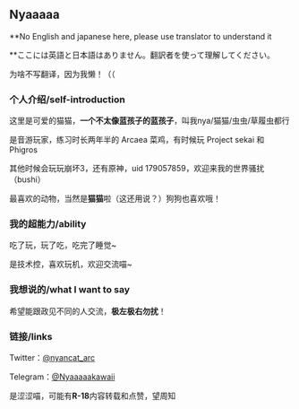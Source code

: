 ## Nyaaaaa
**No English and japanese here, please use translator to understand it

**ここには英語と日本語はありません。翻訳者を使って理解してください。

为啥不写翻译，因为我懒！（（

### 个人介绍/self-introduction

这里是可爱的猫猫，**一个不太像蓝孩子的蓝孩子**，叫我nya/猫猫/虫虫/草履虫都行

是音游玩家，练习时长两年半的 Arcaea 菜鸡，有时候玩 Project sekai 和 Phigros

其他时候会玩玩崩坏3，还有原神，uid 179057859，欢迎来我的世界骚扰（bushi）

最喜欢的动物，当然是**猫猫**啦（这还用说？）狗狗也喜欢哦！

### 我的超能力/ability

吃了玩，玩了吃，吃完了睡觉~

是技术控，喜欢玩机，欢迎交流喵~

### 我想说的/what I want to say

希望能跟政见不同的人交流，**极左极右勿扰**！

### 链接/links

Twitter：[@nyancat_arc](https://twitter.com/nyancat_arc) 

Telegram：[@Nyaaaaakawaii](https://t.me/Nyaaaaakawaii)

是涩涩喵，可能有**R-18**内容转载和点赞，望周知
